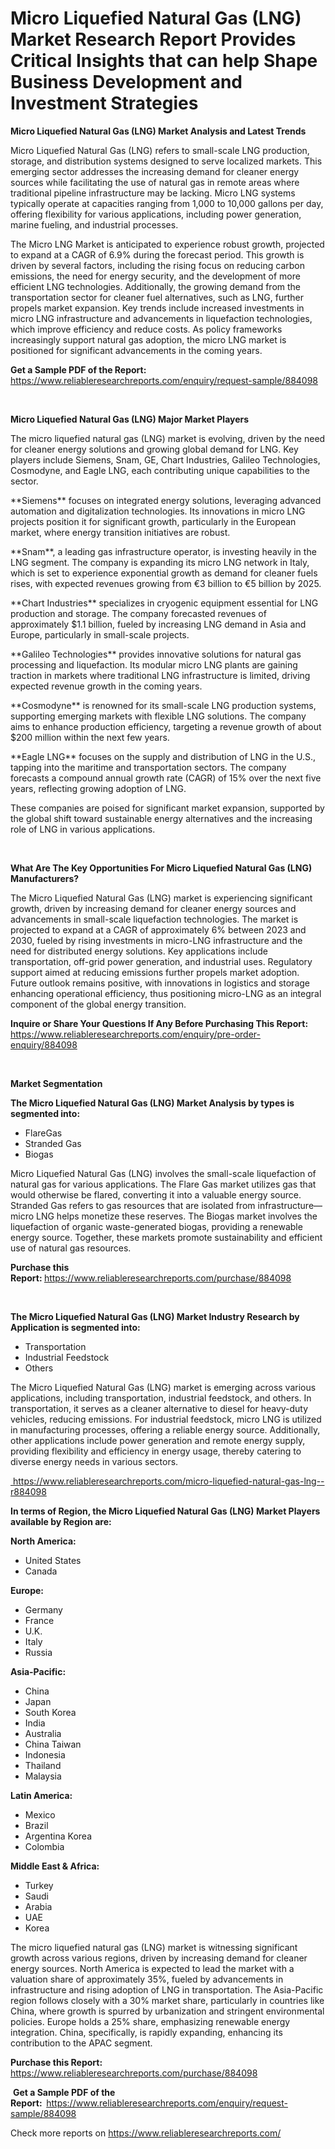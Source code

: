 <p><h1>Micro Liquefied Natural Gas (LNG) Market Research Report Provides Critical Insights that can help Shape Business Development and Investment Strategies</h1></p><p><strong>Micro Liquefied Natural Gas (LNG) Market Analysis and Latest Trends</strong></p>
<p><p>Micro Liquefied Natural Gas (LNG) refers to small-scale LNG production, storage, and distribution systems designed to serve localized markets. This emerging sector addresses the increasing demand for cleaner energy sources while facilitating the use of natural gas in remote areas where traditional pipeline infrastructure may be lacking. Micro LNG systems typically operate at capacities ranging from 1,000 to 10,000 gallons per day, offering flexibility for various applications, including power generation, marine fueling, and industrial processes.</p><p>The Micro LNG Market is anticipated to experience robust growth, projected to expand at a CAGR of 6.9% during the forecast period. This growth is driven by several factors, including the rising focus on reducing carbon emissions, the need for energy security, and the development of more efficient LNG technologies. Additionally, the growing demand from the transportation sector for cleaner fuel alternatives, such as LNG, further propels market expansion. Key trends include increased investments in micro LNG infrastructure and advancements in liquefaction technologies, which improve efficiency and reduce costs. As policy frameworks increasingly support natural gas adoption, the micro LNG market is positioned for significant advancements in the coming years.</p></p>
<p><strong>Get a Sample PDF of the Report:&nbsp;</strong> <a href="https://www.reliableresearchreports.com/enquiry/request-sample/884098?utm_campaign=3567&utm_medium=2&utm_source=Github&utm_content=ia&utm_term=07042025&utm_id=micro-liquefied-natural-gas-lng">https://www.reliableresearchreports.com/enquiry/request-sample/884098</a></p>
<p>&nbsp;</p>
<p><strong>Micro Liquefied Natural Gas (LNG) Major Market Players</strong></p>
<p><p>The micro liquefied natural gas (LNG) market is evolving, driven by the need for cleaner energy solutions and growing global demand for LNG. Key players include Siemens, Snam, GE, Chart Industries, Galileo Technologies, Cosmodyne, and Eagle LNG, each contributing unique capabilities to the sector.</p><p>**Siemens** focuses on integrated energy solutions, leveraging advanced automation and digitalization technologies. Its innovations in micro LNG projects position it for significant growth, particularly in the European market, where energy transition initiatives are robust.</p><p>**Snam**, a leading gas infrastructure operator, is investing heavily in the LNG segment. The company is expanding its micro LNG network in Italy, which is set to experience exponential growth as demand for cleaner fuels rises, with expected revenues growing from €3 billion to €5 billion by 2025.</p><p>**Chart Industries** specializes in cryogenic equipment essential for LNG production and storage. The company forecasted revenues of approximately $1.1 billion, fueled by increasing LNG demand in Asia and Europe, particularly in small-scale projects.</p><p>**Galileo Technologies** provides innovative solutions for natural gas processing and liquefaction. Its modular micro LNG plants are gaining traction in markets where traditional LNG infrastructure is limited, driving expected revenue growth in the coming years.</p><p>**Cosmodyne** is renowned for its small-scale LNG production systems, supporting emerging markets with flexible LNG solutions. The company aims to enhance production efficiency, targeting a revenue growth of about $200 million within the next few years.</p><p>**Eagle LNG** focuses on the supply and distribution of LNG in the U.S., tapping into the maritime and transportation sectors. The company forecasts a compound annual growth rate (CAGR) of 15% over the next five years, reflecting growing adoption of LNG.</p><p>These companies are poised for significant market expansion, supported by the global shift toward sustainable energy alternatives and the increasing role of LNG in various applications.</p></p>
<p>&nbsp;</p>
<p><strong>What Are The Key Opportunities For Micro Liquefied Natural Gas (LNG) Manufacturers?</strong></p>
<p><p>The Micro Liquefied Natural Gas (LNG) market is experiencing significant growth, driven by increasing demand for cleaner energy sources and advancements in small-scale liquefaction technologies. The market is projected to expand at a CAGR of approximately 6% between 2023 and 2030, fueled by rising investments in micro-LNG infrastructure and the need for distributed energy solutions. Key applications include transportation, off-grid power generation, and industrial uses. Regulatory support aimed at reducing emissions further propels market adoption. Future outlook remains positive, with innovations in logistics and storage enhancing operational efficiency, thus positioning micro-LNG as an integral component of the global energy transition.</p></p>
<p><strong>Inquire or Share Your Questions If Any Before Purchasing This Report:</strong> <a href="https://www.reliableresearchreports.com/enquiry/pre-order-enquiry/884098?utm_campaign=3567&utm_medium=2&utm_source=Github&utm_content=ia&utm_term=07042025&utm_id=micro-liquefied-natural-gas-lng">https://www.reliableresearchreports.com/enquiry/pre-order-enquiry/884098</a></p>
<p>&nbsp;</p>
<p><strong>Market Segmentation</strong></p>
<p><strong>The Micro Liquefied Natural Gas (LNG) Market Analysis by types is segmented into:</strong></p>
<p><ul><li>FlareGas</li><li>Stranded Gas</li><li>Biogas</li></ul></p>
<p><p>Micro Liquefied Natural Gas (LNG) involves the small-scale liquefaction of natural gas for various applications. The Flare Gas market utilizes gas that would otherwise be flared, converting it into a valuable energy source. Stranded Gas refers to gas resources that are isolated from infrastructure—micro LNG helps monetize these reserves. The Biogas market involves the liquefaction of organic waste-generated biogas, providing a renewable energy source. Together, these markets promote sustainability and efficient use of natural gas resources.</p></p>
<p><strong>Purchase this Report:&nbsp;</strong><a href="https://www.reliableresearchreports.com/purchase/884098?utm_campaign=3567&utm_medium=2&utm_source=Github&utm_content=ia&utm_term=07042025&utm_id=micro-liquefied-natural-gas-lng">https://www.reliableresearchreports.com/purchase/884098</a></p>
<p>&nbsp;</p>
<p><strong>The Micro Liquefied Natural Gas (LNG) Market Industry Research by Application is segmented into:</strong></p>
<p><ul><li>Transportation</li><li>Industrial Feedstock</li><li>Others</li></ul></p>
<p><p>The Micro Liquefied Natural Gas (LNG) market is emerging across various applications, including transportation, industrial feedstock, and others. In transportation, it serves as a cleaner alternative to diesel for heavy-duty vehicles, reducing emissions. For industrial feedstock, micro LNG is utilized in manufacturing processes, offering a reliable energy source. Additionally, other applications include power generation and remote energy supply, providing flexibility and efficiency in energy usage, thereby catering to diverse energy needs in various sectors.</p></p>
<p><a href="https://www.reliableresearchreports.com/micro-liquefied-natural-gas-lng--r884098?utm_campaign=3567&utm_medium=2&utm_source=Github&utm_content=ia&utm_term=07042025&utm_id=micro-liquefied-natural-gas-lng">&nbsp;https://www.reliableresearchreports.com/micro-liquefied-natural-gas-lng--r884098</a></p>
<p><strong>In terms of Region, the Micro Liquefied Natural Gas (LNG) Market Players available by Region are:</strong></p>
<p>
    <p> <strong> North America: </strong>
        <ul>
            <li>United States</li>
            <li>Canada</li>
        </ul>
        </p> 
    <p> <strong> Europe: </strong>
        <ul>
            <li>Germany</li>
            <li>France</li>
            <li>U.K.</li>
            <li>Italy</li>
            <li>Russia</li>
        </ul>
        </p> 
    <p> <strong> Asia-Pacific: </strong>
        <ul>
            <li>China</li>
            <li>Japan</li>
            <li>South Korea</li>
            <li>India</li>
            <li>Australia</li>
            <li>China Taiwan</li>
            <li>Indonesia</li>
            <li>Thailand</li>
            <li>Malaysia</li>
        </ul>
        </p> 
    <p> <strong> Latin America: </strong>
        <ul>
            <li>Mexico</li>
            <li>Brazil</li>
            <li>Argentina Korea</li>
            <li>Colombia</li>
        </ul>
        </p> 
    <p> <strong> Middle East & Africa: </strong>
        <ul>
            <li>Turkey</li>
            <li>Saudi</li>
            <li>Arabia</li>
            <li>UAE</li>
            <li>Korea</li>
        </ul>
    </p>
    </p>
<p><p>The micro liquefied natural gas (LNG) market is witnessing significant growth across various regions, driven by increasing demand for cleaner energy sources. North America is expected to lead the market with a valuation share of approximately 35%, fueled by advancements in infrastructure and rising adoption of LNG in transportation. The Asia-Pacific region follows closely with a 30% market share, particularly in countries like China, where growth is spurred by urbanization and stringent environmental policies. Europe holds a 25% share, emphasizing renewable energy integration. China, specifically, is rapidly expanding, enhancing its contribution to the APAC segment.</p></p>
<p><strong>Purchase this Report: </strong><a href="https://www.reliableresearchreports.com/purchase/884098?utm_campaign=3567&utm_medium=2&utm_source=Github&utm_content=ia&utm_term=07042025&utm_id=micro-liquefied-natural-gas-lng">https://www.reliableresearchreports.com/purchase/884098</a></p>
<p>&nbsp;<strong>Get a Sample PDF of the Report:&nbsp;&nbsp;</strong><a href="https://www.reliableresearchreports.com/enquiry/request-sample/884098?utm_campaign=3567&utm_medium=2&utm_source=Github&utm_content=ia&utm_term=07042025&utm_id=micro-liquefied-natural-gas-lng">https://www.reliableresearchreports.com/enquiry/request-sample/884098</a></p>
<p><strong></strong></p>
<p>Check more reports on <a href="https://www.reliableresearchreports.com/?utm_campaign=3567&utm_medium=2&utm_source=Github&utm_content=ia&utm_term=07042025&utm_id=micro-liquefied-natural-gas-lng">https://www.reliableresearchreports.com/</a></p>